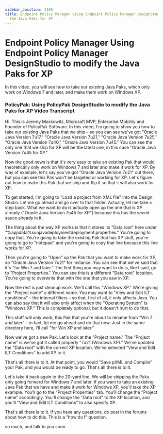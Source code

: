 ```yaml
---
sidebar_position: 3189
title: Endpoint Policy Manager Using Endpoint Policy Manager DesignStudio to modify
  the Java Paks for XP
---
```


# Endpoint Policy Manager Using Endpoint Policy Manager DesignStudio to modify the Java Paks for XP

In this video, you will see how to take our existing Java Paks, which only work on Windows 7 and later, and make them work on WIndows XP.

### PolicyPak: Using PolicyPak DesignStudio to modify the Java Paks for XP Video Transcript

Hi. This is Jeremy Moskowitz, Microsoft MVP, Enterprise Mobility and Founder of PolicyPak Software. In this video, I'm going to show you how to take our existing Java Paks that we ship – so you can see we've got "Oracle Java Version 7u17," "Oracle Java Version 7u21," "Oracle Java Version 7u25," "Oracle Java Version 7u40," "Oracle Java Version 7u45." You can see the only one that we ship for XP will be the latest one, in this case "Oracle Java Version 7u45 for XP."

Now the good news is that it's very easy to take an existing Pak that would theoretically only work on Windows 7 and later and make it work for XP. By way of example, let's say you've got "Oracle Java Version 7u21" out there, but you can see this Pak won't be targeted or working for XP. Let's figure out how to make this Pak that we ship and flip it so that it will also work for XP.

To get started, I'm going to "Load a project from XML file" into the Design Studio. Let me go ahead and go over to that folder. Actually, let me take a step back. What we want to do is actually open up the one that is XP already ("Oracle Java Version 7u45 for XP") because this has the secret sauce already in it.

The thing about the way XP works is that it stores its "Data root" here under "%appdata%sunjavadeploymentdeployment.properties." You're going to copy that. You're going to take the existing Pak that has XP stuff, you're going to go to "notepad" and you're going to copy that line because this line works for XP.

Then you're going to "Open" up the Pak that you want to make work for XP, so "Oracle Java Version 7u21" for instance. You can see that we've said that it's "for Win 7 and later." The first thing you may want to do is, like I said, go to "Project Properties." You can see this is a different "Data root" location. You're going to overwrite that with the one that you saw in XP.

Now the rest is just cleanup work. We'll call this "Windows XP." We're giving the "Project name" a different name. You may want to "View and Edit ILT conditions" – the internal filters – so that, first of all, it only affects Java. You can also say that it will also only affect when the "Operating System" is "Windows XP." This is completely optional, but it doesn't hurt to do that.

This stuff will only work, this Pak that you're about to rename from "Win 7 and later" – in fact, let me go ahead and do that now. Just in the same directory here, I'll call "for Win XP and later."

Now we've got a new Pak. Let's look at the "Project name." The "Project name" is we've got it called properly "7u21 (Windows XP)." We've updated the "Data root" with the correct XP location. We've selected "View and Edit ILT Conditions" to add XP to it.

That's all there is to it. At that point, you would "Save pXML and Compile" your Pak, and you would be ready to go. That's all there is to it.

Let's take it back again to the 20-yard line. We will be shipping the Paks only going forward for Windows 7 and later. If you want to take an existing Java Pak that we have and make it work for Windows XP, you'll take the XP example. You'll go to the "Project Properties" tab. You'll change the "Project name" accordingly. You'll change the "Data root" to the XP location, and you'll "View and Edit ILT Conditions" to also specify XP.

That's all there is to it. If you have any questions, do post in the forums about how to do this. This is a "how do I" question.

 so much, and talk to you soon.